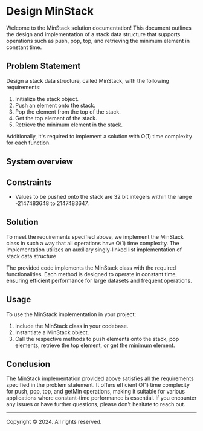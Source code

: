 # Design MinStack

Welcome to the MinStack solution documentation! This document outlines the design and implementation of a stack data structure that supports operations such as push, pop, top, and retrieving the minimum element in constant time.

## Problem Statement

Design a stack data structure, called MinStack, with the following requirements:

1. Initialize the stack object.
2. Push an element onto the stack.
3. Pop the element from the top of the stack.
4. Get the top element of the stack.
5. Retrieve the minimum element in the stack.

Additionally, it's required to implement a solution with O(1) time complexity for each function.

## System overview



## Constraints

- Values to be pushed onto the stack are 32 bit integers within the range -2147483648 to 2147483647.

## Solution

To meet the requirements specified above, we implement the MinStack class in such a way that all operations have O(1) time complexity. The implementation utilizes an auxiliary singly-linked list implementation of stack data structure

The provided code implements the MinStack class with the required functionalities. Each method is designed to operate in constant time, ensuring efficient performance for large datasets and frequent operations.

## Usage

To use the MinStack implementation in your project:

1. Include the MinStack class in your codebase.
2. Instantiate a MinStack object.
3. Call the respective methods to push elements onto the stack, pop elements, retrieve the top element, or get the minimum element.

## Conclusion

The MinStack implementation provided above satisfies all the requirements specified in the problem statement. It offers efficient O(1) time complexity for push, pop, top, and getMin operations, making it suitable for various applications where constant-time performance is essential. If you encounter any issues or have further questions, please don't hesitate to reach out.


---
Copyright © 2024. All rights reserved.
